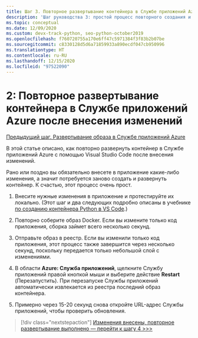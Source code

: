```yaml
---
title: Шаг 3. Повторное развертывание контейнера в Службе приложений Azure с помощью Visual Studio Code после внесения изменений
description: 'Шаг руководства 3: простой процесс повторного создания и развертывания образа контейнера.'
ms.topic: conceptual
ms.date: 12/09/2020
ms.custom: devx-track-python, seo-python-october2019
ms.openlocfilehash: f760720755a170e6ff47c5971384f3f83b2b07be
ms.sourcegitcommit: c8330128d5d6a71859933a890ecdf047cb950996
ms.translationtype: HT
ms.contentlocale: ru-RU
ms.lasthandoff: 12/15/2020
ms.locfileid: "97522090"
---
```

# <a name="2-redeploy-a-container-to-azure-app-service-after-making-changes"></a>2: Повторное развертывание контейнера в Службе приложений Azure после внесения изменений

[Предыдущий шаг. Развертывание образа в Службе приложений Azure](tutorial-deploy-containers-02.md)

В этой статье описано, как повторно развернуть контейнер в Службе приложений Azure с помощью Visual Studio Code после внесения изменений.

Рано или поздно вы обязательно внесете в приложение какие-либо изменения, а значит потребуется заново создать и развернуть контейнер. К счастью, этот процесс очень прост.

1. Внесите нужные изменения в приложение и протестируйте их локально. (Этот шаг и два следующих подробно описаны в учебнике [по созданию контейнера Python в VS Code](https://code.visualstudio.com/docs/python/tutorial-create-containers).)

1. Повторно соберите образ Docker. Если вы измените только код приложения, сборка займет всего несколько секунд.

1. Отправьте образ в реестр. Если вы изменили только код приложения, этот процесс также завершится через несколько секунд, поскольку передается только небольшой слой с изменениями.

1. В области **Azure: Служба приложений**, щелкните Службу приложений правой кнопкой мыши и выберите действие **Restart** (Перезапустить). При перезапуске Службы приложений автоматически извлекается из реестра последний образ контейнера.

1. Примерно через 15-20 секунд снова откройте URL-адрес Службы приложений, чтобы проверить обновления.

> [!div class="nextstepaction"]
> [Изменения внесены, повторное развертывание выполнено — перейти к шагу 4 >>>](tutorial-deploy-containers-04.md)
